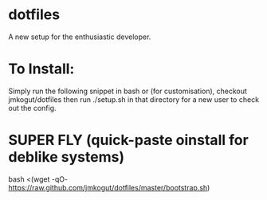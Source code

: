 dotfiles
========

A new setup for the enthusiastic developer.


To Install:
===========

Simply run the following snippet in bash or (for customisation), checkout jmkogut/dotfiles then run ./setup.sh in that directory for a new user to check out the config.

SUPER FLY (quick-paste oinstall for deblike systems)
=========

bash <(wget -qO- https://raw.github.com/jmkogut/dotfiles/master/bootstrap.sh)
